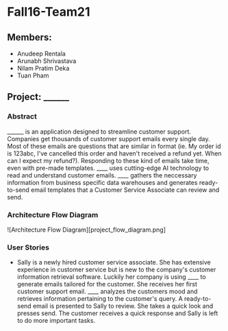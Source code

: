 # Fall16-Team21

## Members:
- Anudeep Rentala
- Arunabh Shrivastava
- Nilam Pratim Deka
- Tuan Pham

## Project: ______

### Abstract
______ is an application designed to streamline customer support. Companies get thousands of customer support emails every single day. Most of these emails are questions that are similar in format (ie. My order id is 123abc, I've cancelled this order and haven't received a refund yet. When can I expect my refund?). Responding to these kind of emails take time, even with pre-made templates. ____ uses cutting-edge AI technology to read and understand customer emails. ____ gathers the neccessary information from business specific data warehouses and generates ready-to-send email templates that a Customer Service Associate can review and send.

### Architecture Flow Diagram
![Architecture Flow Diagram][project_flow_diagram.png]

### User Stories
- Sally is a newly hired customer service associate. She has extensive experience in customer service but is new to the company's customer information retrieval software. Luckily her company is using ____ to generate emails tailored for the customer. She receives her first customer support email. ____ analyzes the customers mood and retrieves information pertaining to the customer's query. A ready-to-send email is presented to Sally to review. She takes a quick look and presses send. The customer receives a quick response and Sally is left to do more important tasks.

